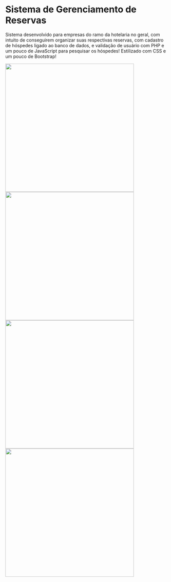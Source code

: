 # Sistema de Gerenciamento de Reservas
Sistema desenvolvido para empresas do ramo da hotelaria no geral, com intuito de conseguirem organizar suas respectivas reservas, com cadastro de hóspedes ligado ao banco de dados, e validação de usuário com PHP e um pouco de JavaScript para pesquisar os hóspedes! Estilizado com CSS e um pouco de Bootstrap!

<div width="300px">
  <img src="https://user-images.githubusercontent.com/101990417/190144155-8692f088-8198-490b-b01a-a6fc4a57f7c2.png" width="400px" />
  <img src="https://user-images.githubusercontent.com/101990417/190144165-7bbfd8be-8d67-434f-8c19-dbf076c7b361.png" width="400px" />
  <img src="https://user-images.githubusercontent.com/101990417/190144173-dce4cc1c-59f8-4053-9060-d4707648829a.png" width="400px" />
  <img src="https://user-images.githubusercontent.com/101990417/190144178-d94ad3ad-e13f-42f9-bd9a-56cdf72dfc08.png" width="400px" />
</div>

